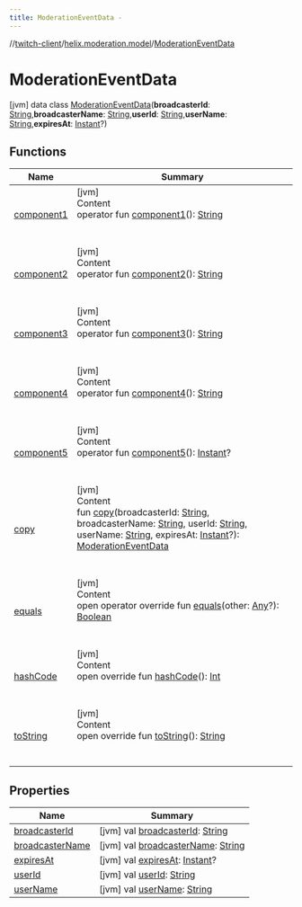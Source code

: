 ```yaml
---
title: ModerationEventData -
---
```

//[twitch-client](../../index.md)/[helix.moderation.model](../index.md)/[ModerationEventData](index.md)



# ModerationEventData  
 [jvm] data class [ModerationEventData](index.md)(**broadcasterId**: [String](https://kotlinlang.org/api/latest/jvm/stdlib/kotlin/-string/index.html),**broadcasterName**: [String](https://kotlinlang.org/api/latest/jvm/stdlib/kotlin/-string/index.html),**userId**: [String](https://kotlinlang.org/api/latest/jvm/stdlib/kotlin/-string/index.html),**userName**: [String](https://kotlinlang.org/api/latest/jvm/stdlib/kotlin/-string/index.html),**expiresAt**: [Instant](https://docs.oracle.com/javase/8/docs/api/java/time/Instant.html)?)   


## Functions  
  
|  Name|  Summary| 
|---|---|
| [component1](component1.md)| [jvm]  <br>Content  <br>operator fun [component1](component1.md)(): [String](https://kotlinlang.org/api/latest/jvm/stdlib/kotlin/-string/index.html)  <br><br><br>
| [component2](component2.md)| [jvm]  <br>Content  <br>operator fun [component2](component2.md)(): [String](https://kotlinlang.org/api/latest/jvm/stdlib/kotlin/-string/index.html)  <br><br><br>
| [component3](component3.md)| [jvm]  <br>Content  <br>operator fun [component3](component3.md)(): [String](https://kotlinlang.org/api/latest/jvm/stdlib/kotlin/-string/index.html)  <br><br><br>
| [component4](component4.md)| [jvm]  <br>Content  <br>operator fun [component4](component4.md)(): [String](https://kotlinlang.org/api/latest/jvm/stdlib/kotlin/-string/index.html)  <br><br><br>
| [component5](component5.md)| [jvm]  <br>Content  <br>operator fun [component5](component5.md)(): [Instant](https://docs.oracle.com/javase/8/docs/api/java/time/Instant.html)?  <br><br><br>
| [copy](copy.md)| [jvm]  <br>Content  <br>fun [copy](copy.md)(broadcasterId: [String](https://kotlinlang.org/api/latest/jvm/stdlib/kotlin/-string/index.html), broadcasterName: [String](https://kotlinlang.org/api/latest/jvm/stdlib/kotlin/-string/index.html), userId: [String](https://kotlinlang.org/api/latest/jvm/stdlib/kotlin/-string/index.html), userName: [String](https://kotlinlang.org/api/latest/jvm/stdlib/kotlin/-string/index.html), expiresAt: [Instant](https://docs.oracle.com/javase/8/docs/api/java/time/Instant.html)?): [ModerationEventData](index.md)  <br><br><br>
| [equals](https://kotlinlang.org/api/latest/jvm/stdlib/kotlin/-any/equals.html)| [jvm]  <br>Content  <br>open operator override fun [equals](https://kotlinlang.org/api/latest/jvm/stdlib/kotlin/-any/equals.html)(other: [Any](https://kotlinlang.org/api/latest/jvm/stdlib/kotlin/-any/index.html)?): [Boolean](https://kotlinlang.org/api/latest/jvm/stdlib/kotlin/-boolean/index.html)  <br><br><br>
| [hashCode](https://kotlinlang.org/api/latest/jvm/stdlib/kotlin/-any/hash-code.html)| [jvm]  <br>Content  <br>open override fun [hashCode](https://kotlinlang.org/api/latest/jvm/stdlib/kotlin/-any/hash-code.html)(): [Int](https://kotlinlang.org/api/latest/jvm/stdlib/kotlin/-int/index.html)  <br><br><br>
| [toString](https://kotlinlang.org/api/latest/jvm/stdlib/kotlin/-any/to-string.html)| [jvm]  <br>Content  <br>open override fun [toString](https://kotlinlang.org/api/latest/jvm/stdlib/kotlin/-any/to-string.html)(): [String](https://kotlinlang.org/api/latest/jvm/stdlib/kotlin/-string/index.html)  <br><br><br>


## Properties  
  
|  Name|  Summary| 
|---|---|
| [broadcasterId](index.md#helix.moderation.model/ModerationEventData/broadcasterId/#/PointingToDeclaration/)|  [jvm] val [broadcasterId](index.md#helix.moderation.model/ModerationEventData/broadcasterId/#/PointingToDeclaration/): [String](https://kotlinlang.org/api/latest/jvm/stdlib/kotlin/-string/index.html)   <br>
| [broadcasterName](index.md#helix.moderation.model/ModerationEventData/broadcasterName/#/PointingToDeclaration/)|  [jvm] val [broadcasterName](index.md#helix.moderation.model/ModerationEventData/broadcasterName/#/PointingToDeclaration/): [String](https://kotlinlang.org/api/latest/jvm/stdlib/kotlin/-string/index.html)   <br>
| [expiresAt](index.md#helix.moderation.model/ModerationEventData/expiresAt/#/PointingToDeclaration/)|  [jvm] val [expiresAt](index.md#helix.moderation.model/ModerationEventData/expiresAt/#/PointingToDeclaration/): [Instant](https://docs.oracle.com/javase/8/docs/api/java/time/Instant.html)?   <br>
| [userId](index.md#helix.moderation.model/ModerationEventData/userId/#/PointingToDeclaration/)|  [jvm] val [userId](index.md#helix.moderation.model/ModerationEventData/userId/#/PointingToDeclaration/): [String](https://kotlinlang.org/api/latest/jvm/stdlib/kotlin/-string/index.html)   <br>
| [userName](index.md#helix.moderation.model/ModerationEventData/userName/#/PointingToDeclaration/)|  [jvm] val [userName](index.md#helix.moderation.model/ModerationEventData/userName/#/PointingToDeclaration/): [String](https://kotlinlang.org/api/latest/jvm/stdlib/kotlin/-string/index.html)   <br>

